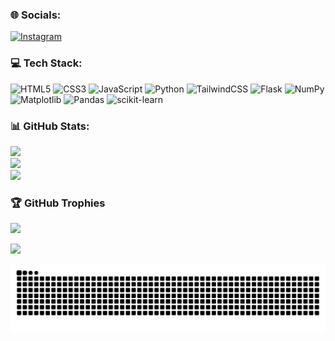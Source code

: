 ### 🌐 Socials:
[![Instagram](https://img.shields.io/badge/Instagram-%23E4405F.svg?logo=Instagram&logoColor=white)](https://instagram.com/wiga_hilman13) 

### 💻 Tech Stack:
![HTML5](https://img.shields.io/badge/html5-%23E34F26.svg?style=for-the-badge&logo=html5&logoColor=white) ![CSS3](https://img.shields.io/badge/css3-%231572B6.svg?style=for-the-badge&logo=css3&logoColor=white) ![JavaScript](https://img.shields.io/badge/javascript-%23323330.svg?style=for-the-badge&logo=javascript&logoColor=%23F7DF1E) ![Python](https://img.shields.io/badge/python-3670A0?style=for-the-badge&logo=python&logoColor=ffdd54) ![TailwindCSS](https://img.shields.io/badge/tailwindcss-%2338B2AC.svg?style=for-the-badge&logo=tailwind-css&logoColor=white) ![Flask](https://img.shields.io/badge/flask-%23000.svg?style=for-the-badge&logo=flask&logoColor=white) ![NumPy](https://img.shields.io/badge/numpy-%23013243.svg?style=for-the-badge&logo=numpy&logoColor=white) ![Matplotlib](https://img.shields.io/badge/Matplotlib-%23ffffff.svg?style=for-the-badge&logo=Matplotlib&logoColor=black) ![Pandas](https://img.shields.io/badge/pandas-%23150458.svg?style=for-the-badge&logo=pandas&logoColor=white) ![scikit-learn](https://img.shields.io/badge/scikit--learn-%23F7931E.svg?style=for-the-badge&logo=scikit-learn&logoColor=white)
### 📊 GitHub Stats:
![](https://github-readme-stats.vercel.app/api?username=wigaadehilman&theme=blue_navy&hide_border=false&include_all_commits=true&count_private=true)<br/>
![](https://nirzak-streak-stats.vercel.app/?user=wigaadehilman&theme=blue_navy&hide_border=false)<br/>
![](https://github-readme-stats.vercel.app/api/top-langs/?username=wigaadehilman&theme=blue_navy&hide_border=false&include_all_commits=true&count_private=true&layout=compact)

### 🏆 GitHub Trophies
![](https://github-profile-trophy.vercel.app/?username=wigaadehilman&theme=blue_navy&no-frame=false&no-bg=false&margin-w=4)

[![](https://visitcount.itsvg.in/api?id=wigaadehilman&icon=0&color=0)](https://visitcount.itsvg.in)

<!-- Proudly created with GPRM ( https://gprm.itsvg.in ) -->
<img src="https://raw.githubusercontent.com/wigaadehilman/wigaadehilman/output/snake.svg" alt="Snake animation" />

###
